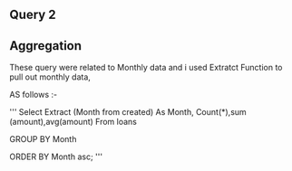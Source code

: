 ## Query 2
## Aggregation

These query were related to Monthly data and i used Extratct Function to pull out monthly data,

AS follows :-

''' 
Select Extract (Month from created) As Month, Count(*),sum (amount),avg(amount)
From loans

GROUP BY Month

ORDER BY Month asc;
'''
